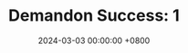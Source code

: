 ---
title: "Demandon Success: 1"
date: 2024-03-03 00:00:00 +0800
categories: [Blogging]
tag: [Blogging]
image: https://pbs.twimg.com/media/GHLA45JXkAAgDPm?format=jpg&name=large
---